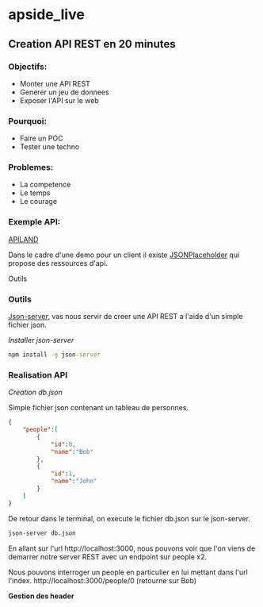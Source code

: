 # apside_live

## Creation API REST en 20 minutes

### Objectifs:
* Monter une API REST
* Generer un jeu de donnees
* Exposer l'API sur le web

### Pourquoi:
* Faire un POC
* Tester une techno

### Problemes:
* La competence
* Le temps
* Le courage

### Exemple API:

[APILAND](https://faraazahmad.github.io/apiland/#/explore)

Dans le cadre d'une demo pour un client il existe [JSONPlaceholder](https://jsonplaceholder.typicode.com/) qui propose des ressources d'api.

Outils

### Outils

 [Json-server](https://github.com/typicode/json-server), vas nous servir de creer une API REST a l'aide d'un simple fichier json.

*Installer json-server*

```cmd
npm install -g json-server
```

### Realisation API

*Creation db.json*

Simple fichier json contenant un tableau de personnes.

```json
{
    "people":[
        {
            "id":0,
            "name":"Bob"
        },
        {
            "id":1,
            "name":"John"
        }
    ]
}
```

De retour dans le terminal, on execute le fichier db.json sur le json-server.

```cmd
json-server db.json

```

En allant sur l'url http://localhost:3000, nous pouvons voir que l'on viens de demarrer notre server REST avec un endpoint sur people x2.
 
 Nous pouvons interroger un people en particulier en lui mettant dans l'url l'index. http://localhost:3000/people/0 (retourne sur Bob)

 **Gestion des header**
 
